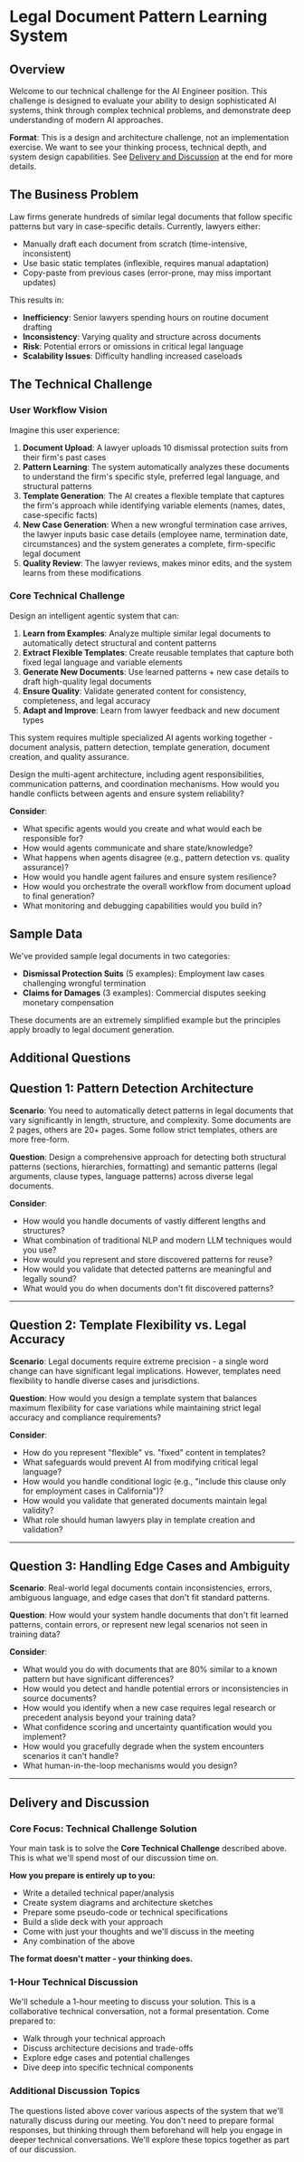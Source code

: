 # Legal Document Pattern Learning System

## Overview

Welcome to our technical challenge for the AI Engineer position. This challenge is designed to evaluate your ability to design sophisticated AI systems, think through complex technical problems, and demonstrate deep understanding of modern AI approaches.

**Format**: This is a design and architecture challenge, not an implementation exercise. We want to see your thinking process, technical depth, and system design capabilities. See [Delivery and Discussion](#delivery-and-discussion) at the end for more details.

## The Business Problem

Law firms generate hundreds of similar legal documents that follow specific patterns but vary in case-specific details. Currently, lawyers either:
- Manually draft each document from scratch (time-intensive, inconsistent)
- Use basic static templates (inflexible, requires manual adaptation)
- Copy-paste from previous cases (error-prone, may miss important updates)

This results in:
- **Inefficiency**: Senior lawyers spending hours on routine document drafting
- **Inconsistency**: Varying quality and structure across documents
- **Risk**: Potential errors or omissions in critical legal language
- **Scalability Issues**: Difficulty handling increased caseloads

## The Technical Challenge

### User Workflow Vision
Imagine this user experience:

1. **Document Upload**: A lawyer uploads 10 dismissal protection suits from their firm's past cases
2. **Pattern Learning**: The system automatically analyzes these documents to understand the firm's specific style, preferred legal language, and structural patterns
3. **Template Generation**: The AI creates a flexible template that captures the firm's approach while identifying variable elements (names, dates, case-specific facts)
4. **New Case Generation**: When a new wrongful termination case arrives, the lawyer inputs basic case details (employee name, termination date, circumstances) and the system generates a complete, firm-specific legal document
5. **Quality Review**: The lawyer reviews, makes minor edits, and the system learns from these modifications

### Core Technical Challenge
Design an intelligent agentic system that can:

1. **Learn from Examples**: Analyze multiple similar legal documents to automatically detect structural and content patterns
2. **Extract Flexible Templates**: Create reusable templates that capture both fixed legal language and variable elements
3. **Generate New Documents**: Use learned patterns + new case details to draft high-quality legal documents
4. **Ensure Quality**: Validate generated content for consistency, completeness, and legal accuracy
5. **Adapt and Improve**: Learn from lawyer feedback and new document types

This system requires multiple specialized AI agents working together - document analysis, pattern detection, template generation, document creation, and quality assurance.

Design the multi-agent architecture, including agent responsibilities, communication patterns, and coordination mechanisms. How would you handle conflicts between agents and ensure system reliability?

**Consider**:
- What specific agents would you create and what would each be responsible for?
- How would agents communicate and share state/knowledge?
- What happens when agents disagree (e.g., pattern detection vs. quality assurance)?
- How would you handle agent failures and ensure system resilience?
- How would you orchestrate the overall workflow from document upload to final generation?
- What monitoring and debugging capabilities would you build in?

## Sample Data

We've provided sample legal documents in two categories:
- **Dismissal Protection Suits** (5 examples): Employment law cases challenging wrongful termination
- **Claims for Damages** (3 examples): Commercial disputes seeking monetary compensation

These documents are an extremely simplified example but the principles apply broadly to legal document generation.

## Additional Questions

## Question 1: Pattern Detection Architecture

**Scenario**: You need to automatically detect patterns in legal documents that vary significantly in length, structure, and complexity. Some documents are 2 pages, others are 20+ pages. Some follow strict templates, others are more free-form.

**Question**: Design a comprehensive approach for detecting both structural patterns (sections, hierarchies, formatting) and semantic patterns (legal arguments, clause types, language patterns) across diverse legal documents.

**Consider**:
- How would you handle documents of vastly different lengths and structures?
- What combination of traditional NLP and modern LLM techniques would you use?
- How would you represent and store discovered patterns for reuse?
- How would you validate that detected patterns are meaningful and legally sound?
- What would you do when documents don't fit discovered patterns?

---

## Question 2: Template Flexibility vs. Legal Accuracy

**Scenario**: Legal documents require extreme precision - a single word change can have significant legal implications. However, templates need flexibility to handle diverse cases and jurisdictions.

**Question**: How would you design a template system that balances maximum flexibility for case variations while maintaining strict legal accuracy and compliance requirements?

**Consider**:
- How do you represent "flexible" vs. "fixed" content in templates?
- What safeguards would prevent AI from modifying critical legal language?
- How would you handle conditional logic (e.g., "include this clause only for employment cases in California")?
- How would you validate that generated documents maintain legal validity?
- What role should human lawyers play in template creation and validation?

---

## Question 3: Handling Edge Cases and Ambiguity

**Scenario**: Real-world legal documents contain inconsistencies, errors, ambiguous language, and edge cases that don't fit standard patterns.

**Question**: How would your system handle documents that don't fit learned patterns, contain errors, or represent new legal scenarios not seen in training data?

**Consider**:
- What would you do with documents that are 80% similar to a known pattern but have significant differences?
- How would you detect and handle potential errors or inconsistencies in source documents?
- How would you identify when a new case requires legal research or precedent analysis beyond your training data?
- What confidence scoring and uncertainty quantification would you implement?
- How would you gracefully degrade when the system encounters scenarios it can't handle?
- What human-in-the-loop mechanisms would you design?

---

## Delivery and Discussion

### **Core Focus: Technical Challenge Solution**
Your main task is to solve the **Core Technical Challenge** described above. This is what we'll spend most of our discussion time on.

**How you prepare is entirely up to you:**
- Write a detailed technical paper/analysis
- Create system diagrams and architecture sketches
- Prepare some pseudo-code or technical specifications
- Build a slide deck with your approach
- Come with just your thoughts and we'll discuss in the meeting
- Any combination of the above

**The format doesn't matter - your thinking does.**

### **1-Hour Technical Discussion**
We'll schedule a 1-hour meeting to discuss your solution. This is a collaborative technical conversation, not a formal presentation. Come prepared to:
- Walk through your technical approach
- Discuss architecture decisions and trade-offs
- Explore edge cases and potential challenges
- Dive deep into specific technical components

### **Additional Discussion Topics**
The questions listed above cover various aspects of the system that we'll naturally discuss during our meeting. You don't need to prepare formal responses, but thinking through them beforehand will help you engage in deeper technical conversations. We'll explore these topics together as part of our discussion.
